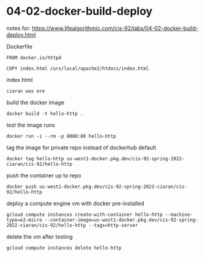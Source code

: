 # 04-02-docker-build-deploy

notes for:
https://www.lifealgorithmic.com/cis-92/labs/04-02-docker-build-deploy.html

Dockerfile
```
FROM docker.io/httpd

COPY index.html /urs/local/apache2/htdocs/index.html
```

index.html
```
ciaran was ere
```

build the docker image
```
docker build -t hello-http .
```

test the image runs
```
docker run -i --rm -p 8080:80 hello-http
```

tag the image for private repo instead of dockerhub default
```
docker tag hello-http us-west1-docker.pkg.dev/cis-92-spring-2022-ciaran/cis-92/hello-http
```

push the container up to repo
```
docker push us-west1-docker.pkg.dev/cis-92-spring-2022-ciaran/cis-92/hello-http
```

deploy a compute engine vm with docker pre-installed
```
gcloud compute instances create-with-container hello-http --machine-type=e2-micro --container-image=us-west1-docker.pkg.dev/cis-92-spring-2022-ciaran/cis-92/hello-http --tags=http-server
```

delete the vm after testing
```
gcloud compute instances delete hello-http
```